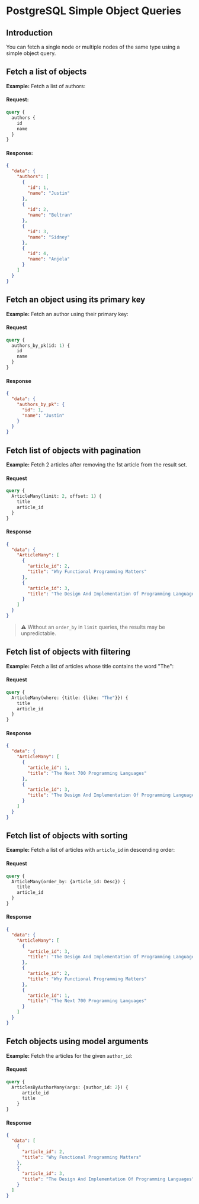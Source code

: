 # PostgreSQL Simple Object Queries

## Introduction

You can fetch a single node or multiple nodes of the same type using a simple object query.

## Fetch a list of objects

**Example:** Fetch a list of authors:

#### Request:
```graphql
query {
  authors {
    id
    name
  }
}
```

#### Response:
```JSON
{
  "data": {
    "authors": [
      {
        "id": 1,
        "name": "Justin"
      },
      {
        "id": 2,
        "name": "Beltran"
      },
      {
        "id": 3,
        "name": "Sidney"
      },
      {
        "id": 4,
        "name": "Anjela"
      }
    ]
  }
}
```



## Fetch an object using its primary key

**Example:** Fetch an author using their primary key:

#### Request

```graphql
query {
  authors_by_pk(id: 1) {
    id
    name
  }
}
```

#### Response

```JSON
{
  "data": {
    "authors_by_pk": {
      "id": 1,
      "name": "Justin"
    }
  }
}
```

## Fetch list of objects with pagination

**Example:** Fetch 2 articles after removing the 1st article from the result set.

#### Request

```graphql
query {
  ArticleMany(limit: 2, offset: 1) {
    title
    article_id
  }
}
```

#### Response

```JSON
{
  "data": {
    "ArticleMany": [
      {
        "article_id": 2,
        "title": "Why Functional Programming Matters"
      },
      {
        "article_id": 3,
        "title": "The Design And Implementation Of Programming Languages"
      }
    ]
  }
}
```

> :warning: Without an `order_by` in `limit` queries, the results may be unpredictable.

## Fetch list of objects with filtering

**Example:** Fetch a list of articles whose title contains the word "The":

#### Request

```graphql
query {
  ArticleMany(where: {title: {like: "The"}}) {
    title
    article_id
  }
}
```

#### Response

```JSON
{
  "data": {
    "ArticleMany": [
      {
        "article_id": 1,
        "title": "The Next 700 Programming Languages"
      },
      {
        "article_id": 3,
        "title": "The Design And Implementation Of Programming Languages"
      }
    ]
  }
}
```

## Fetch list of objects with sorting

**Example:** Fetch a list of articles with `article_id` in descending order:

#### Request

```graphql
query {
  ArticleMany(order_by: {article_id: Desc}) {
    title
    article_id
  }
}
```

#### Response

```JSON
{
  "data": {
    "ArticleMany": [
      {
        "article_id": 3,
        "title": "The Design And Implementation Of Programming Languages"
      },
      {
        "article_id": 2,
        "title": "Why Functional Programming Matters"
      },
      {
        "article_id": 1,
        "title": "The Next 700 Programming Languages"
      }
    ]
  }
}
```

## Fetch objects using model arguments

**Example:** Fetch the articles for the given `author_id`:

#### Request

```graphql
query {
  ArticlesByAuthorMany(args: {author_id: 2}) {
      article_id
      title
    }
}
```

#### Response

```JSON
{
  "data": [
    {
      "article_id": 2,
      "title": "Why Functional Programming Matters"
    },
    {
      "article_id": 3,
      "title": "The Design And Implementation Of Programming Languages"
    }
  ]
}
```

